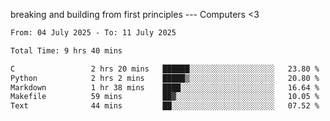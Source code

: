 breaking and building from first principles --- Computers <3

<!--START_SECTION:waka-->

```txt
From: 04 July 2025 - To: 11 July 2025

Total Time: 9 hrs 40 mins

C                 2 hrs 20 mins   ██████░░░░░░░░░░░░░░░░░░░   23.80 %
Python            2 hrs 2 mins    █████▒░░░░░░░░░░░░░░░░░░░   20.80 %
Markdown          1 hr 38 mins    ████░░░░░░░░░░░░░░░░░░░░░   16.64 %
Makefile          59 mins         ██▓░░░░░░░░░░░░░░░░░░░░░░   10.05 %
Text              44 mins         ██░░░░░░░░░░░░░░░░░░░░░░░   07.52 %
```

<!--END_SECTION:waka-->
